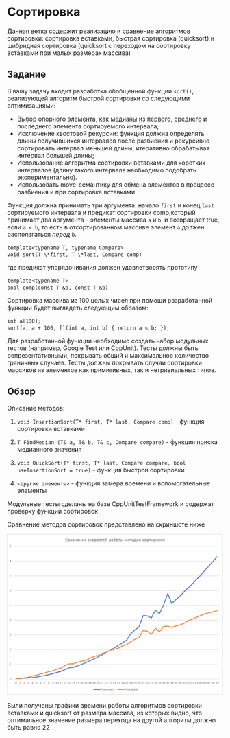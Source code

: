 # Сортировка

Данная ветка содержит реализацию и сравнение алгоритмов сортировки: сортировка вставками, быстрая сортировка (quicksort) и шибридная сортировка (quicksort с переходом на сортировку вставками при малых размерах массива)

## Задание

В вашу задачу входит разработка обобщенной функции `sort()`, реализующей алгоритм быстрой сортировки со следующими оптимизациями:

- Выбор опорного элемента, как медианы из первого, среднего и последнего элемента сортируемого интервала;
- Исключение хвостовой рекурсии: функция должна определять длины получившихся интервалов после разбиения и рекурсивно сортировать интервал меньшей длины, итеративно обрабатывая интервал большей длины;
- Использование алгоритма сортировки вставками для коротких интервалов (длину такого интервала необходимо подобрать экспериментально).
- Использовать move-семантику для обмена элементов в процессе разбиения и при сортировке вставками.

Функция должна принимать три аргумента: начало `first` и конец `last` сортируемого интервала и предикат сортировки comp,который принимает два аргумента – элементы массива `a` и `b`, и возвращает true, если `a < b`, то есть в отсортированном массиве элемент `a` должен располагаться *перед* `b`.
```
template<typename T, typename Compare>
void sort(T \*first, T \*last, Compare comp)
```
где предикат упорядочивания должен удовлетворять прототипу 
```
template<typename T>
bool comp(const T &a, const T &b)
```
Сортировка массива из 100 целых чисел при помощи разработанной функции будет выглядеть следующим образом:
```
int a[100];
sort(a, a + 100, [](int a, int b) { return a < b; });
```
Для разработанной функции необходимо создать набор модульных тестов (например, Google Test или CppUnit). Тесты должны быть репрезентативными, покрывать общий и максимальное количество граничных случаев. Тесты должны покрывать случаи сортировки массивов из элементов как примитивных, так и нетривиальных типов.

## Обзор

Описание методов:

  1. ``` void InsertionSort(T* first, T* last, Compare comp) ``` - функция сортировки вставками

  2. ``` T FindMedian (T& a, T& b, T& c, Compare compare) ``` - функция поиска медианного значения

  3. ``` void QuickSort(T* first, T* last, Compare compare, bool useInsertionSort = true) ``` - функция быстрой сортировки

  4. ``` <другие элементы> ``` - функция замера времени и вспомогательные элементы

Модульные тесты сделаны на базе CppUnitTestFramework и содержат проверку функций сортировок

Сравнение методов сортировок представлено на скриншоте ниже

![Result](SortResult.png)

Были получены графики времени работы алгоритмов сортировки вставками и quicksort от размера массива, из которых видно, что оптимальное значение размера перехода на другой алгоритм должно быть равно 22
